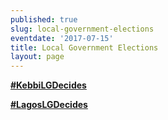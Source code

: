 ```yaml
---
published: true
slug: local-government-elections
eventdate: '2017-07-15'
title: Local Government Elections
layout: page
---
```


**[#KebbiLGDecides](http://www.shineyoureye.org/info/local-government-elections)**

**[#LagosLGDecides](http://www.shineyoureye.org/info/local-government-elections)**